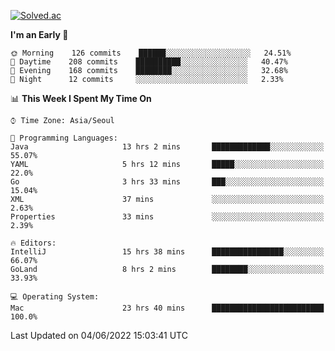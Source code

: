 [![Solved.ac](http://mazassumnida.wtf/api/v2/generate_badge?boj=kuckjwi)](https://solved.ac/kuckjwi)
<!--START_SECTION:waka-->
**I'm an Early 🐤** 

```text
🌞 Morning    126 commits    ██████░░░░░░░░░░░░░░░░░░░   24.51% 
🌆 Daytime    208 commits    ██████████░░░░░░░░░░░░░░░   40.47% 
🌃 Evening    168 commits    ████████░░░░░░░░░░░░░░░░░   32.68% 
🌙 Night      12 commits     ░░░░░░░░░░░░░░░░░░░░░░░░░   2.33%

```


📊 **This Week I Spent My Time On** 

```text
⌚︎ Time Zone: Asia/Seoul

💬 Programming Languages: 
Java                     13 hrs 2 mins       █████████████░░░░░░░░░░░░   55.07% 
YAML                     5 hrs 12 mins       █████░░░░░░░░░░░░░░░░░░░░   22.0% 
Go                       3 hrs 33 mins       ███░░░░░░░░░░░░░░░░░░░░░░   15.04% 
XML                      37 mins             ░░░░░░░░░░░░░░░░░░░░░░░░░   2.63% 
Properties               33 mins             ░░░░░░░░░░░░░░░░░░░░░░░░░   2.39%

🔥 Editors: 
IntelliJ                 15 hrs 38 mins      ████████████████░░░░░░░░░   66.07% 
GoLand                   8 hrs 2 mins        ████████░░░░░░░░░░░░░░░░░   33.93%

💻 Operating System: 
Mac                      23 hrs 40 mins      █████████████████████████   100.0%

```


 Last Updated on 04/06/2022 15:03:41 UTC
<!--END_SECTION:waka-->
